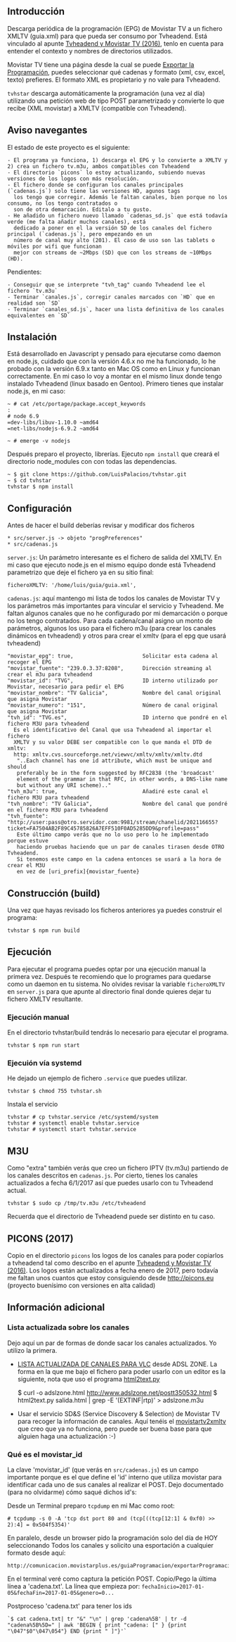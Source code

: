 ## Introducción

Descarga periódica de la programación (EPG) de Movistar TV a un fichero XMLTV (guia.xml) para que
pueda ser consumo por Tvheadend. Está vinculado al apunte [Tvheadend y Movistar TV (2016)](http://www.luispa.com/archivos/4571),
tenlo en cuenta para entender el contexto y nombres de directorios utilizados.

Movistar TV tiene una página desde la cual se puede [Exportar la Programación](http://comunicacion.movistarplus.es/guiaProgramacion/exportarProgramacion),
puedes seleccionar qué cadenas y formato (xml, csv, excel, texto) prefieres. El formato XML es propietario
y no vale para Tvheadend. 

`tvhstar` descarga automáticamente la programación (una vez al día) utilizando
una petición web de tipo POST parametrizado y convierte lo que recibe (XML movistar) a XMLTV (compatible con Tvheadend). 

## Aviso navegantes

El estado de este proyecto es el siguiente: 

    - El programa ya funciona, 1) descarga el EPG y lo convierte a XMLTV y 2) crea un fichero tv.m3u, ambos compatibles con Tvheadend
    - El directorio `picons` lo estoy actualizando, subiendo nuevas versiones de los logos con más resolución. 
    - El fichero donde se configuran los canales principales (`cadenas.js`) solo tiene las versiones HD, agunos tags
      los tengo que corregir. Además le faltan canales, bien porque no los consumo, no los tengo contratados o 
      son de otra demarcación. Editalo a tu gusto. 
    - He añadido un fichero nuevo llamado `cadenas_sd.js` que está todavía verde (me falta añadir muchos canales), está
      dedicado a poner en el la versión SD de los canales del fichero principal (`cadenas.js`), pero empezando en un 
      número de canal muy alto (201). El caso de uso son las tablets o móviles por wifi que funcionan 
      mejor con streams de ~2Mbps (SD) que con los streams de ~10Mbps (HD). 

Pendientes: 

    - Conseguir que se interprete "tvh_tag" cuando Tvheadend lee el fichero `tv.m3u`
    - Terminar `canales.js`, corregir canales marcados con `HD` que en realidad son `SD`
    - Terminar `canales_sd.js`, hacer una lista definitiva de los canales equivalentes en `SD`


## Instalación

Está desarrollado en Javascript y pensado para ejecutarse como daemon en node.js, cuidado que con la versión 
4.6.x no me ha funcionado, lo he probado con la versión 6.9.x tanto en Mac OS como en Linux y funcionan 
correctamente. En mi caso lo voy a montar en el mismo linux donde tengo instalado Tvheadend (linux basado en
Gentoo). Primero tienes que instalar node.js, en mi caso: 

    ~ # cat /etc/portage/package.accept_keywords
    :
    # node 6.9
    =dev-libs/libuv-1.10.0 ~amd64
    =net-libs/nodejs-6.9.2 ~amd64
    
    ~ # emerge -v nodejs

Después preparo el proyecto, librerías. Ejecuto `npm install` que creará el directorio node_modules con
con todas las dependencias.

    ~ $ git clone https://github.com/LuisPalacios/tvhstar.git
    ~ $ cd tvhstar
    tvhstar $ npm install

## Configuración

Antes de hacer el build deberías revisar y modificar dos ficheros 

    * src/server.js -> objeto "progPreferences"
    * src/cadenas.js

`server.js`: Un parámetro interesante es el fichero de salida del XMLTV. En mi caso que ejecuto node.js en el mismo 
equipo donde está Tvheadend parametrizo que deje el fichero ya en su sitio final: 

    ficheroXMLTV: '/home/luis/guia/guia.xml',

`cadenas.js`: aquí mantengo mi lista de todos los canales de Movistar TV y 
los parámetros más importantes para vincular el servicio y Tvheadend. Me
faltan algunos canales que no he configurado por mi demarcación o porque
no los tengo contratados. Para cada cadena/canal asigno un monto de parámetros, 
algunos los uso para el fichero m3u (para crear los canales dinámicos
en tvheadend) y otros para crear el xmltv (para el epg que usará tvheadend)

    "movistar_epg": true,                      Solicitar esta cadena al recoger el EPG
    "movistar_fuente": "239.0.3.37:8208",      Dirección streaming al crear el m3u para tvheadend
    "movistar_id": "TVG",                      ID interno utilizado por Movistar, necesario para pedir el EPG
    "movistar_nombre": "TV Galicia",           Nombre del canal original que asigna Movistar
    "movistar_numero": "151",                  Número de canal original que asigna Movistar
    "tvh_id": "TVG.es",                        ID interno que pondré en el fichero M3U para tvheadend
      Es el identificativo del Canal que usa Tvheadend al importar el fichero 
      XMLTV y su valor DEBE ser compatible con lo que manda el DTD de xmltv:
      http: xmltv.cvs.sourceforge.net/viewvc/xmltv/xmltv/xmltv.dtd
       "..Each channel has one id attribute, which must be unique and should
       preferably be in the form suggested by RFC2838 (the 'broadcast'
       element of the grammar in that RFC, in other words, a DNS-like name
       but without any URI scheme).."
    "tvh_m3u": true,                           Añadiré este canal el fichero M3U para tvheadend
    "tvh_nombre": "TV Galicia",                Nombre del canal que pondré en el fichero M3U para tvheadend
    "tvh_fuente": "http://user:pass@otro.servidor.com:9981/stream/chanelid/202116655?ticket=FA7504AB2F89C45785826A7EFF510F0AD5285DD9&profile=pass"
       Este último campo verás que no lo uso pero lo he implementado porque estuve 
       haciendo pruebas haciendo que un par de canales tirasen desde OTRO Tvheadend. 
       Si tenemos este campo en la cadena entonces se usará a la hora de crear el M3U 
       en vez de [uri_prefix]{movistar_fuente}
 

## Construcción (build)

Una vez que hayas revisado los ficheros anteriores ya puedes construir el programa: 

    tvhstar $ npm run build


## Ejecución

Para ejecutar el programa puedes optar por una ejecución manual la primera vez. Después
te recomiendo que lo programes para quedarse como un daemon en tu sistema. No olvides
revisar la variable `ficheroXMLTV` en `server.js` para que apunte 
al directorio final donde quieres dejar tu fichero XMLTV resultante. 

### Ejecución manual

En el directorio tvhstar/build tendrás lo necesario para ejecutar el programa.

    tvhstar $ npm run start


### Ejecuión vía systemd

He dejado un ejemplo de fichero `.service` que puedes utilizar. 

    tvhstar $ chmod 755 tvhstar.sh

Instala el servicio

    tvhstar # cp tvhstar.service /etc/systemd/system
    tvhstar # systemctl enable tvhstar.service
    tvhstar # systemctl start tvhstar.service


## M3U

Como "extra" también verás que creo un fichero IPTV (tv.m3u) partiendo de los canales descritos en 
`cadenas.js`. Por cierto, tienes los canales actualizados a fecha 6/1/2017 así que puedes usarlo
con tu Tvheadend actual.

    tvhstar $ sudo cp /tmp/tv.m3u /etc/tvheadend     
    
Recuerda que el directorio de Tvheadend puede ser distinto en tu caso.  
  
## PICONS (2017)

Copio en el directorio `picons` los logos de los canales para poder copiarlos a tvheadend tal como 
describo en el apunte [Tvheadend y Movistar TV (2016)](http://www.luispa.com/archivos/4571). Los
logos están actualizados a fecha enero de 2017, pero todavía me faltan unos cuantos que
estoy consiguiendo desde http://picons.eu (proyecto buenísimo con versiones en alta calidad)


## Información adicional

### Lista actualizada sobre los canales

Dejo aquí un par de formas de donde sacar los canales actualizados. Yo utilizo la primera. 

- [LISTA ACTUALIZADA DE CANALES PARA VLC](http://www.adslzone.net/postt350532.html) desde ADSL ZONE. 
La forma en la que me bajo el fichero para poder usarlo con un editor es la siguiente, nota
que uso el programa [html2text.py](https://github.com/aaronsw/html2text)
    
    $ curl -o adslzone.html http://www.adslzone.net/postt350532.html
    $ html2text.py salida.html | grep -E '(EXTINF|rtp)' > adslzone.m3u

- Usar el servicio SD&S (Service Discovery & Selection) de Movistar TV para recoger la información
  de canales. Aquí tenéis el [movistartv2xmltv](https://github.com/ese/movistartv2xmltv) que 
  creo que ya no funciona, pero puede ser buena base para que alguien haga una actualización :-)


### Qué es el movistar_id

La clave 'movistar_id' (que verás en `src/cadenas.js`) es un campo importante porque es el que define el 'id' interno 
que utiliza movistar para identificar cada uno de sus canales al realizar el POST.
Dejo documentado (para no olvidarme) cómo saqué dichos id's: 
    
Desde un Terminal preparo `tcpdump` en mi Mac como root:

    # tcpdump -s 0 -A 'tcp dst port 80 and (tcp[((tcp[12:1] & 0xf0) >> 2):4] = 0x504f5354)'
    
En paralelo, desde un browser pido la programación solo del día de HOY 
seleccionando Todos los canales y solicito una esportación a cualquier formato desde aquí:

    http://comunicacion.movistarplus.es/guiaProgramacion/exportarProgramacion`

En el terminal veré como captura la petición POST. Copio/Pego la última línea a 'cadena.txt'. 
La línea que empieza por: `fechaInicio=2017-01-05&fechaFin=2017-01-05&genero=0...`
    
Postproceso 'cadena.txt' para tener los ids
 
    `$ cat cadena.txt| tr "&" "\n" | grep 'cadena%5B' | tr -d "cadena%5B%5D=" | awk 'BEGIN { print "cadena: [" } {print "\047"$0"\047\054"} END {print " ]"}'`


